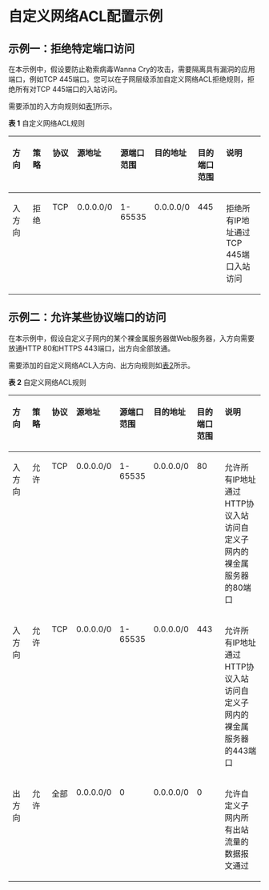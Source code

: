 # 自定义网络ACL配置示例<a name="ZH-CN_TOPIC_0161727556"></a>

## 示例一：拒绝特定端口访问<a name="section968441113166"></a>

在本示例中，假设要防止勒索病毒Wanna Cry的攻击，需要隔离具有漏洞的应用端口，例如TCP 445端口。您可以在子网层级添加自定义网络ACL拒绝规则，拒绝所有对TCP 445端口的入站访问。

需要添加的入方向规则如[表1](#table12372132313177)所示。

**表 1**  自定义网络ACL规则

<a name="table12372132313177"></a>
<table><thead align="left"><tr id="row83726235174"><th class="cellrowborder" valign="top" width="9.46%" id="mcps1.2.9.1.1"><p id="p1437292312171"><a name="p1437292312171"></a><a name="p1437292312171"></a>方向</p>
</th>
<th class="cellrowborder" valign="top" width="9.19%" id="mcps1.2.9.1.2"><p id="p33736237172"><a name="p33736237172"></a><a name="p33736237172"></a>策略</p>
</th>
<th class="cellrowborder" valign="top" width="10.05%" id="mcps1.2.9.1.3"><p id="p1337319234177"><a name="p1337319234177"></a><a name="p1337319234177"></a>协议</p>
</th>
<th class="cellrowborder" valign="top" width="12.2%" id="mcps1.2.9.1.4"><p id="p183731023121717"><a name="p183731023121717"></a><a name="p183731023121717"></a>源地址</p>
</th>
<th class="cellrowborder" valign="top" width="12.379999999999999%" id="mcps1.2.9.1.5"><p id="p11373102315176"><a name="p11373102315176"></a><a name="p11373102315176"></a>源端口范围</p>
</th>
<th class="cellrowborder" valign="top" width="13.459999999999999%" id="mcps1.2.9.1.6"><p id="p17373162318179"><a name="p17373162318179"></a><a name="p17373162318179"></a>目的地址</p>
</th>
<th class="cellrowborder" valign="top" width="12.91%" id="mcps1.2.9.1.7"><p id="p03731323181712"><a name="p03731323181712"></a><a name="p03731323181712"></a>目的端口范围</p>
</th>
<th class="cellrowborder" valign="top" width="20.349999999999998%" id="mcps1.2.9.1.8"><p id="p837342317172"><a name="p837342317172"></a><a name="p837342317172"></a>说明</p>
</th>
</tr>
</thead>
<tbody><tr id="row9373142313177"><td class="cellrowborder" valign="top" width="9.46%" headers="mcps1.2.9.1.1 "><p id="p16373172310178"><a name="p16373172310178"></a><a name="p16373172310178"></a>入方向</p>
</td>
<td class="cellrowborder" valign="top" width="9.19%" headers="mcps1.2.9.1.2 "><p id="p037322321718"><a name="p037322321718"></a><a name="p037322321718"></a>拒绝</p>
</td>
<td class="cellrowborder" valign="top" width="10.05%" headers="mcps1.2.9.1.3 "><p id="p173730232176"><a name="p173730232176"></a><a name="p173730232176"></a>TCP</p>
</td>
<td class="cellrowborder" valign="top" width="12.2%" headers="mcps1.2.9.1.4 "><p id="p6373132317170"><a name="p6373132317170"></a><a name="p6373132317170"></a>0.0.0.0/0</p>
</td>
<td class="cellrowborder" valign="top" width="12.379999999999999%" headers="mcps1.2.9.1.5 "><p id="p63731623101716"><a name="p63731623101716"></a><a name="p63731623101716"></a>1-65535</p>
</td>
<td class="cellrowborder" valign="top" width="13.459999999999999%" headers="mcps1.2.9.1.6 "><p id="p14373423171710"><a name="p14373423171710"></a><a name="p14373423171710"></a>0.0.0.0/0</p>
</td>
<td class="cellrowborder" valign="top" width="12.91%" headers="mcps1.2.9.1.7 "><p id="p137372391717"><a name="p137372391717"></a><a name="p137372391717"></a>445</p>
</td>
<td class="cellrowborder" valign="top" width="20.349999999999998%" headers="mcps1.2.9.1.8 "><p id="p133731523171712"><a name="p133731523171712"></a><a name="p133731523171712"></a>拒绝所有IP地址通过TCP 445端口入站访问</p>
</td>
</tr>
</tbody>
</table>

## 示例二：允许某些协议端口的访问<a name="section19692296209"></a>

在本示例中，假设自定义子网内的某个裸金属服务器做Web服务器，入方向需要放通HTTP 80和HTTPS 443端口，出方向全部放通。

需要添加的自定义网络ACL入方向、出方向规则如[表2](#table1798617588250)所示。

**表 2**  自定义网络ACL规则

<a name="table1798617588250"></a>
<table><thead align="left"><tr id="row0986658132512"><th class="cellrowborder" valign="top" width="9.46%" id="mcps1.2.9.1.1"><p id="p1398619580258"><a name="p1398619580258"></a><a name="p1398619580258"></a>方向</p>
</th>
<th class="cellrowborder" valign="top" width="9.19%" id="mcps1.2.9.1.2"><p id="p10986185892511"><a name="p10986185892511"></a><a name="p10986185892511"></a>策略</p>
</th>
<th class="cellrowborder" valign="top" width="10.05%" id="mcps1.2.9.1.3"><p id="p29863585250"><a name="p29863585250"></a><a name="p29863585250"></a>协议</p>
</th>
<th class="cellrowborder" valign="top" width="12.2%" id="mcps1.2.9.1.4"><p id="p69861582256"><a name="p69861582256"></a><a name="p69861582256"></a>源地址</p>
</th>
<th class="cellrowborder" valign="top" width="12.379999999999999%" id="mcps1.2.9.1.5"><p id="p13986558122519"><a name="p13986558122519"></a><a name="p13986558122519"></a>源端口范围</p>
</th>
<th class="cellrowborder" valign="top" width="13.459999999999999%" id="mcps1.2.9.1.6"><p id="p198735802514"><a name="p198735802514"></a><a name="p198735802514"></a>目的地址</p>
</th>
<th class="cellrowborder" valign="top" width="12.91%" id="mcps1.2.9.1.7"><p id="p79871558162513"><a name="p79871558162513"></a><a name="p79871558162513"></a>目的端口范围</p>
</th>
<th class="cellrowborder" valign="top" width="20.349999999999998%" id="mcps1.2.9.1.8"><p id="p498795816253"><a name="p498795816253"></a><a name="p498795816253"></a>说明</p>
</th>
</tr>
</thead>
<tbody><tr id="row59871558172518"><td class="cellrowborder" valign="top" width="9.46%" headers="mcps1.2.9.1.1 "><p id="p11987185852511"><a name="p11987185852511"></a><a name="p11987185852511"></a>入方向</p>
</td>
<td class="cellrowborder" valign="top" width="9.19%" headers="mcps1.2.9.1.2 "><p id="p1498775892511"><a name="p1498775892511"></a><a name="p1498775892511"></a>允许</p>
</td>
<td class="cellrowborder" valign="top" width="10.05%" headers="mcps1.2.9.1.3 "><p id="p298712587258"><a name="p298712587258"></a><a name="p298712587258"></a>TCP</p>
</td>
<td class="cellrowborder" valign="top" width="12.2%" headers="mcps1.2.9.1.4 "><p id="p129879584259"><a name="p129879584259"></a><a name="p129879584259"></a>0.0.0.0/0</p>
</td>
<td class="cellrowborder" valign="top" width="12.379999999999999%" headers="mcps1.2.9.1.5 "><p id="p49879588252"><a name="p49879588252"></a><a name="p49879588252"></a>1-65535</p>
</td>
<td class="cellrowborder" valign="top" width="13.459999999999999%" headers="mcps1.2.9.1.6 "><p id="p298718586252"><a name="p298718586252"></a><a name="p298718586252"></a>0.0.0.0/0</p>
</td>
<td class="cellrowborder" valign="top" width="12.91%" headers="mcps1.2.9.1.7 "><p id="p1898735819257"><a name="p1898735819257"></a><a name="p1898735819257"></a>80</p>
</td>
<td class="cellrowborder" valign="top" width="20.349999999999998%" headers="mcps1.2.9.1.8 "><p id="p1598765812512"><a name="p1598765812512"></a><a name="p1598765812512"></a>允许所有IP地址通过HTTP协议入站访问自定义子网内的裸金属服务器的80端口</p>
</td>
</tr>
<tr id="row252217255268"><td class="cellrowborder" valign="top" width="9.46%" headers="mcps1.2.9.1.1 "><p id="p2052382542610"><a name="p2052382542610"></a><a name="p2052382542610"></a>入方向</p>
</td>
<td class="cellrowborder" valign="top" width="9.19%" headers="mcps1.2.9.1.2 "><p id="p152316259268"><a name="p152316259268"></a><a name="p152316259268"></a>允许</p>
</td>
<td class="cellrowborder" valign="top" width="10.05%" headers="mcps1.2.9.1.3 "><p id="p16523132592620"><a name="p16523132592620"></a><a name="p16523132592620"></a>TCP</p>
</td>
<td class="cellrowborder" valign="top" width="12.2%" headers="mcps1.2.9.1.4 "><p id="p652317257266"><a name="p652317257266"></a><a name="p652317257266"></a>0.0.0.0/0</p>
</td>
<td class="cellrowborder" valign="top" width="12.379999999999999%" headers="mcps1.2.9.1.5 "><p id="p55237256260"><a name="p55237256260"></a><a name="p55237256260"></a>1-65535</p>
</td>
<td class="cellrowborder" valign="top" width="13.459999999999999%" headers="mcps1.2.9.1.6 "><p id="p65231225132611"><a name="p65231225132611"></a><a name="p65231225132611"></a>0.0.0.0/0</p>
</td>
<td class="cellrowborder" valign="top" width="12.91%" headers="mcps1.2.9.1.7 "><p id="p12523122519269"><a name="p12523122519269"></a><a name="p12523122519269"></a>443</p>
</td>
<td class="cellrowborder" valign="top" width="20.349999999999998%" headers="mcps1.2.9.1.8 "><p id="p185231252265"><a name="p185231252265"></a><a name="p185231252265"></a>允许所有IP地址通过HTTP协议入站访问自定义子网内的裸金属服务器的443端口</p>
</td>
</tr>
<tr id="row2623172910269"><td class="cellrowborder" valign="top" width="9.46%" headers="mcps1.2.9.1.1 "><p id="p20623162917265"><a name="p20623162917265"></a><a name="p20623162917265"></a>出方向</p>
</td>
<td class="cellrowborder" valign="top" width="9.19%" headers="mcps1.2.9.1.2 "><p id="p6623129202613"><a name="p6623129202613"></a><a name="p6623129202613"></a>允许</p>
</td>
<td class="cellrowborder" valign="top" width="10.05%" headers="mcps1.2.9.1.3 "><p id="p1762311295265"><a name="p1762311295265"></a><a name="p1762311295265"></a>全部</p>
</td>
<td class="cellrowborder" valign="top" width="12.2%" headers="mcps1.2.9.1.4 "><p id="p76231529132618"><a name="p76231529132618"></a><a name="p76231529132618"></a>0.0.0.0/0</p>
</td>
<td class="cellrowborder" valign="top" width="12.379999999999999%" headers="mcps1.2.9.1.5 "><p id="p66231129162614"><a name="p66231129162614"></a><a name="p66231129162614"></a>0</p>
</td>
<td class="cellrowborder" valign="top" width="13.459999999999999%" headers="mcps1.2.9.1.6 "><p id="p12623182932613"><a name="p12623182932613"></a><a name="p12623182932613"></a>0.0.0.0/0</p>
</td>
<td class="cellrowborder" valign="top" width="12.91%" headers="mcps1.2.9.1.7 "><p id="p262382916267"><a name="p262382916267"></a><a name="p262382916267"></a>0</p>
</td>
<td class="cellrowborder" valign="top" width="20.349999999999998%" headers="mcps1.2.9.1.8 "><p id="p106231294268"><a name="p106231294268"></a><a name="p106231294268"></a>允许自定义子网内所有出站流量的数据报文通过</p>
</td>
</tr>
</tbody>
</table>


